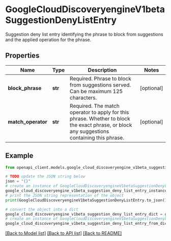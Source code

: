 # GoogleCloudDiscoveryengineV1betaSuggestionDenyListEntry

Suggestion deny list entry identifying the phrase to block from suggestions and the applied operation for the phrase.

## Properties

Name | Type | Description | Notes
------------ | ------------- | ------------- | -------------
**block_phrase** | **str** | Required. Phrase to block from suggestions served. Can be maximum 125 characters. | [optional] 
**match_operator** | **str** | Required. The match operator to apply for this phrase. Whether to block the exact phrase, or block any suggestions containing this phrase. | [optional] 

## Example

```python
from openapi_client.models.google_cloud_discoveryengine_v1beta_suggestion_deny_list_entry import GoogleCloudDiscoveryengineV1betaSuggestionDenyListEntry

# TODO update the JSON string below
json = "{}"
# create an instance of GoogleCloudDiscoveryengineV1betaSuggestionDenyListEntry from a JSON string
google_cloud_discoveryengine_v1beta_suggestion_deny_list_entry_instance = GoogleCloudDiscoveryengineV1betaSuggestionDenyListEntry.from_json(json)
# print the JSON string representation of the object
print(GoogleCloudDiscoveryengineV1betaSuggestionDenyListEntry.to_json())

# convert the object into a dict
google_cloud_discoveryengine_v1beta_suggestion_deny_list_entry_dict = google_cloud_discoveryengine_v1beta_suggestion_deny_list_entry_instance.to_dict()
# create an instance of GoogleCloudDiscoveryengineV1betaSuggestionDenyListEntry from a dict
google_cloud_discoveryengine_v1beta_suggestion_deny_list_entry_from_dict = GoogleCloudDiscoveryengineV1betaSuggestionDenyListEntry.from_dict(google_cloud_discoveryengine_v1beta_suggestion_deny_list_entry_dict)
```
[[Back to Model list]](../README.md#documentation-for-models) [[Back to API list]](../README.md#documentation-for-api-endpoints) [[Back to README]](../README.md)


